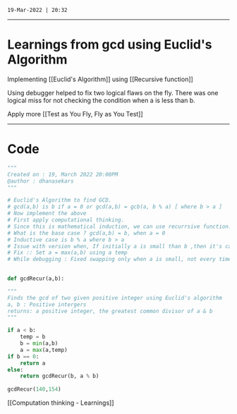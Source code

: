 `19-Mar-2022 | 20:32`



---
# Learnings from gcd using Euclid's Algorithm

Implementing [[Euclid's Algorithm]] using [[Recursive function]]


Using debugger helped to fix two logical flaws on the fly. There was one logical miss for not checking the condition when a is less than b.

Apply more [[Test as You Fly, Fly as You Test]]


---
# Code
```py
"""
Created on : 19, March 2022 20:00PM
@author : dhanasekars
"""

# Euclid's Algorithm to find GCD.
# gcd(a,b) is b if a = 0 or gcd(a,b) = gcb(a, b % a) [ where b > a ]
# Now implement the above
# First apply computational thinking.
# Since this is mathematical induction, we can use recurrsive function.
# What is the base case ? gcd(a,b) = b, when a = 0
# Inductive case is b % a where b > a
# Issue with version when, If initially a is small than b ,then it's calculating wrong
# Fix :: Set a = max(a,b) using a temp
# While debugging : Fixed swapping only when a is small, not every time
  

def gcdRecur(a,b):

"""
Finds the gcd of two given positive integer using Euclid's algorithm
a, b : Positive intergers
returns: a positive integer, the greatest common divisor of a & b
"""

if a < b:
	temp = b
	b = min(a,b)
	a = max(a,temp)
if b == 0:
	return a
else:
	return gcdRecur(b, a % b)
 
gcdRecur(140,154)


```




[[Computation thinking - Learnings]]